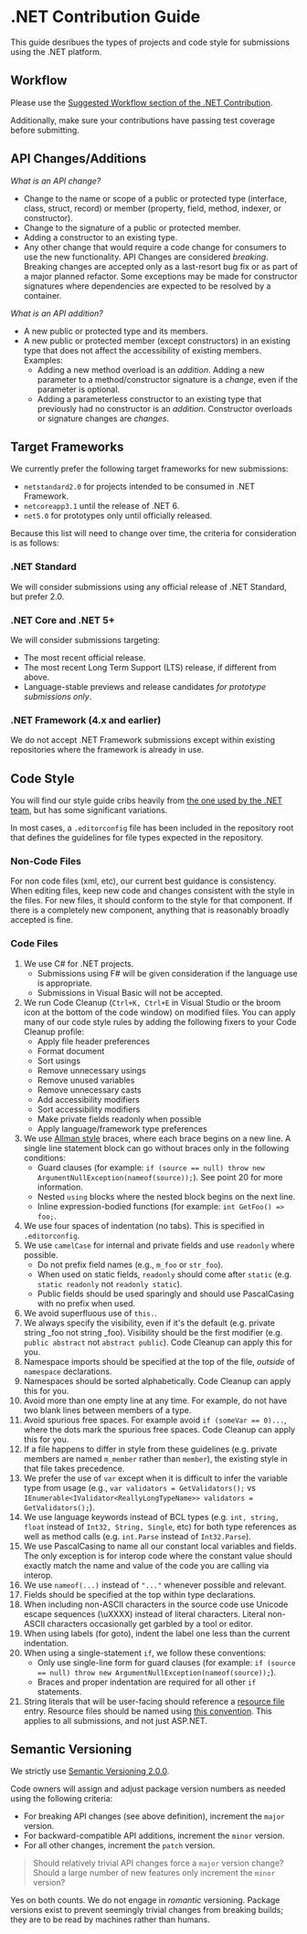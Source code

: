 # .NET Contribution Guide
This guide desribues the types of projects and code style for submissions using the .NET platform.

## Workflow
Please use the [Suggested Workflow section of the .NET Contribution](https://github.com/dotnet/coreclr/blob/master/Documentation/project-docs/contributing-workflow.md#suggested-workflow).

Additionally, make sure your contributions have passing test coverage before submitting.

## API Changes/Additions
*What is an API change?*
- Change to the name or scope of a public or protected type (interface, class, struct, record) or member (property, field, method, indexer, or constructor).
- Change to the signature of a public or protected member.
- Adding a constructor to an existing type.
- Any other change that would require a code change for consumers to use the new functionality.
API Changes are considered _breaking_. Breaking changes are accepted only as a last-resort bug fix or as part of a major planned refactor.
Some exceptions may be made for constructor signatures where dependencies are expected to be resolved by a container.

*What is an API addition?*
- A new public or protected type and its members.
- A new public or protected member (except constructors) in an existing type that does not affect the accessibility of existing members. Examples:
  - Adding a new method overload is an _addition_. Adding a new parameter to a method/constructor signature is a _change_, even if the parameter is optional.
  - Adding a parameterless constructor to an existing type that previously had no constructor is an _addition_. Constructor overloads or signature changes are _changes_.

## Target Frameworks
We currently prefer the following target frameworks for new submissions:
- `netstandard2.0` for projects intended to be consumed in .NET Framework.
- `netcoreapp3.1` until the release of .NET 6.
- `net5.0` for prototypes only until officially released.

Because this list will need to change over time, the criteria for consideration is as follows:

### .NET Standard
We will consider submissions using any official release of .NET Standard, but prefer 2.0.

### .NET Core and .NET 5+
We will consider submissions targeting:
- The most recent official release.
- The most recent Long Term Support (LTS) release, if different from above.
- Language-stable previews and release candidates _for prototype submissions only_.

### .NET Framework (4.x and earlier)
We do not accept .NET Framework submissions except within existing repositories where the framework is already in use.

## Code Style
You will find our style guide cribs heavily from [the one used by the .NET team](https://github.com/dotnet/corefx/blob/master/Documentation/coding-guidelines/coding-style.md), but has some significant variations.

In most cases, a `.editorconfig` file has been included in the repository root that defines the guidelines for file types expected in the repository.

### Non-Code Files
For non code files (xml, etc), our current best guidance is consistency. When editing files, keep new code and changes consistent with the style in the files. For new files, it should conform to the style for that component. If there is a completely new component, anything that is reasonably broadly accepted is fine.

### Code Files
1. We use C# for .NET projects. 
   - Submissions using F# will be given consideration if the language use is appropriate. 
   - Submissions in Visual Basic will not be accepted.
2. We run Code Cleanup (`Ctrl+K, Ctrl+E` in Visual Studio or the broom icon at the bottom of the code window) on modified files. You can apply many of our code style rules by adding the following fixers to your Code Cleanup profile:
   - Apply file header preferences
   - Format document
   - Sort usings
   - Remove unnecessary usings
   - Remove unused variables
   - Remove unnecessary casts
   - Add accessibility modifiers
   - Sort accessibility modifiers
   - Make private fields readonly when possible
   - Apply language/framework type preferences   
3. We use [Allman style](http://en.wikipedia.org/wiki/Indent_style#Allman_style) braces, where each brace begins on a new line. A single line statement block can go without braces only in the following conditions:
   - Guard clauses (for example: `if (source == null) throw new ArgumentNullException(nameof(source));`). See point 20 for more information.
   - Nested `using` blocks where the nested block begins on the next line.
   - Inline expression-bodied functions (for example: `int GetFoo() => foo;`.
4. We use four spaces of indentation (no tabs). This is specified in `.editorconfig`.
5. We use `camelCase` for internal and private fields and use `readonly` where possible. 
   - Do not prefix field names (e.g., `m_foo` or `str_foo`). 
   - When used on static fields, `readonly` should come after `static` (e.g. `static readonly` not `readonly static`).  
   - Public fields should be used sparingly and should use PascalCasing with no prefix when used.
6. We avoid superfluous use of `this.`.
7. We always specify the visibility, even if it's the default (e.g. private string _foo not string _foo). Visibility should be the first modifier (e.g. `public abstract` not `abstract public`). Code Cleanup can apply this for you.
8. Namespace imports should be specified at the top of the file, *outside* of `namespace` declarations.
9. Namespaces should be sorted alphabetically. Code Cleanup can apply this for you.
10. Avoid more than one empty line at any time. For example, do not have two blank lines between members of a type.
11. Avoid spurious free spaces. For example avoid `if (someVar == 0)...`, where the dots mark the spurious free spaces.
    Code Cleanup can apply this for you.
12. If a file happens to differ in style from these guidelines (e.g. private members are named `m_member` rather than `member`), the existing style in that file takes precedence.
13. We prefer the use of `var` except when it is difficult to infer the variable type from usage (e.g., `var validators = GetValidators();` vs `IEnumerable<IValidator<ReallyLongTypeName>> validators = GetValidators();`).
14. We use language keywords instead of BCL types (e.g. `int, string, float` instead of `Int32, String, Single`, etc) for both type references as well as method calls (e.g. `int.Parse` instead of `Int32.Parse`).
15. We use PascalCasing to name all our constant local variables and fields. The only exception is for interop code where the constant value should exactly match the name and value of the code you are calling via interop.
16. We use ```nameof(...)``` instead of ```"..."``` whenever possible and relevant.
17. Fields should be specified at the top within type declarations.
18. When including non-ASCII characters in the source code use Unicode escape sequences (\uXXXX) instead of literal characters. Literal non-ASCII characters occasionally get garbled by a tool or editor.
19. When using labels (for goto), indent the label one less than the current indentation.
20. When using a single-statement `if`, we follow these conventions:
	- Only use single-line form for guard clauses (for example: `if (source == null) throw new ArgumentNullException(nameof(source));`).
    - Braces and proper indentation are required for all other `if` statements.
21. String literals that will be user-facing should reference a [resource file](https://docs.microsoft.com/en-us/aspnet/core/fundamentals/localization?view=aspnetcore-3.1#resource-files) entry. 
    Resource files should be named using [this convention](https://docs.microsoft.com/en-us/aspnet/core/fundamentals/localization?view=aspnetcore-3.1#resource-file-naming).
	This applies to all submissions, and not just ASP.NET.
	
## Semantic Versioning
We strictly use [Semantic Versioning 2.0.0](https://semver.org/spec/v2.0.0.html).

Code owners will assign and adjust package version numbers as needed using the following criteria:
- For breaking API changes (see above definition), increment the `major` version.
- For backward-compatible API additions, increment the `minor` version.
- For all other changes, increment the `patch` version.

> Should relatively trivial API changes force a `major` version change? Should a large number of new features only increment the `minor` version?

Yes on both counts. We do not engage in _romantic_ versioning. Package versions exist to prevent seemingly trivial changes from breaking builds; they are to be read by machines rather than humans.
